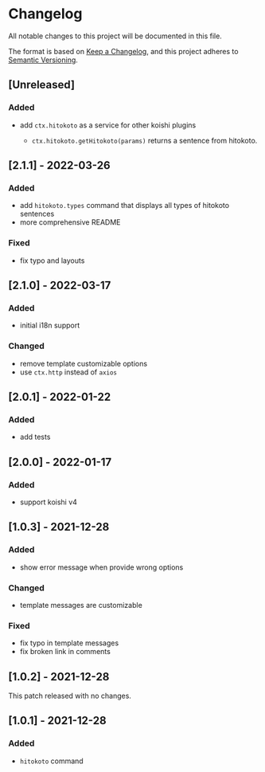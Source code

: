 # Changelog

All notable changes to this project will be documented in this file.

The format is based on [Keep a Changelog](https://keepachangelog.com/en/1.0.0/),
and this project adheres to [Semantic Versioning](https://semver.org/spec/v2.0.0.html).

## [Unreleased]

### Added

- add `ctx.hitokoto` as a service for other koishi plugins

    - `ctx.hitokoto.getHitokoto(params)` returns a sentence from hitokoto.

## [2.1.1] - 2022-03-26

### Added

- add `hitokoto.types` command that displays all types of hitokoto sentences
- more comprehensive README

### Fixed

- fix typo and layouts

## [2.1.0] - 2022-03-17

### Added

- initial i18n support

### Changed

- remove template customizable options
- use `ctx.http` instead of `axios`

## [2.0.1] - 2022-01-22

### Added

- add tests

## [2.0.0] - 2022-01-17

### Added

- support koishi v4

## [1.0.3] - 2021-12-28

### Added

- show error message when provide wrong options

### Changed

- template messages are customizable

### Fixed

- fix typo in template messages
- fix broken link in comments

## [1.0.2] - 2021-12-28

This patch released with no changes.

## [1.0.1] - 2021-12-28

### Added

- `hitokoto` command

